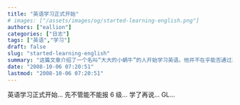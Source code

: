 ```yaml
---
title: "英语学习正式开始"
# images: ["/assets/images/og/started-learning-english.png"]
authors: ["eallion"]
categories: ["日志"]
tags: ["英语","学习"]
draft: false
slug: "started-learning-english"
summary: "这篇文章介绍了一个名叫“大大的小蜗牛”的人开始学习英语。他并不在乎能否通过英语六级考试，只是希望先学起来。他鼓励自己说“GL”，表示要加油。"
date: "2008-10-06 07:20:51"
lastmod: "2008-10-06 07:20:51"
---
```


英语学习正式开始...
先不管能不能报 6 级...
学了再说...
GL...
